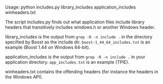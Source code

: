 Usage: python includes.py library_includes application_includes winheaders.txt

The script includes.py finds out what application files include library headers
that transitively includes windows.h or another Windows header.

library_includes is the output from `grep -R -n include .` in the directory
specified by Boost as the include dir.
`boost-1_44_64_includes.txt` is an example (Boost 1.44 on Windows 64-bit).

application_includes is the output from `grep -R -n include .` in your
application directory.
`app_includes.txt` is an example (TPIE).

winheaders.txt contains the offending headers (for instance the headers in the
Windows API).
